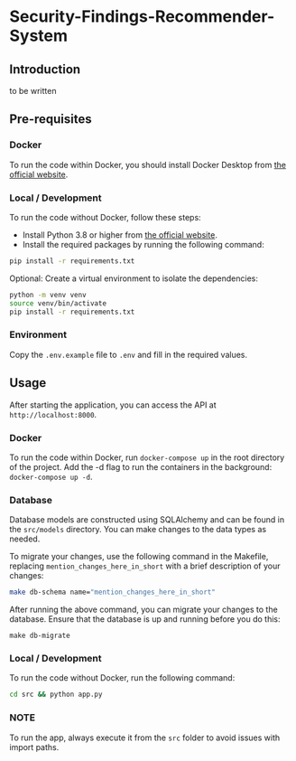 # Security-Findings-Recommender-System

## Introduction

to be written

## Pre-requisites

### Docker

To run the code within Docker, you should install Docker Desktop from [the official website](https://www.docker.com/products/docker-desktop).

### Local / Development

To run the code without Docker, follow these steps:

- Install Python 3.8 or higher from [the official website](https://www.python.org/downloads/).
- Install the required packages by running the following command:

```bash
pip install -r requirements.txt
```

Optional: Create a virtual environment to isolate the dependencies:

```bash
python -m venv venv
source venv/bin/activate
pip install -r requirements.txt
```

### Environment

Copy the `.env.example` file to `.env` and fill in the required values.

## Usage

After starting the application, you can access the API at `http://localhost:8000`.

### Docker

To run the code within Docker, run `docker-compose up` in the root directory of the project.
Add the -d flag to run the containers in the background: `docker-compose up -d`.

### Database

Database models are constructed using SQLAlchemy and can be found in the `src/models` directory. You can make changes to the data types as needed.

To migrate your changes, use the following command in the Makefile, replacing `mention_changes_here_in_short` with a brief description of your changes:

```bash
make db-schema name="mention_changes_here_in_short"
```

After running the above command, you can migrate your changes to the database. Ensure that the database is up and running before you do this:

```
make db-migrate
```

### Local / Development

To run the code without Docker, run the following command:

```bash
cd src && python app.py
```

### NOTE

To run the app, always execute it from the `src` folder to avoid issues with import paths.
